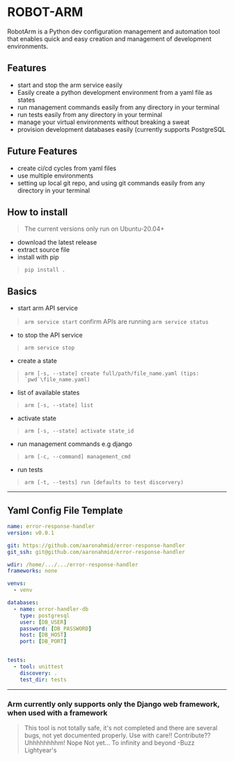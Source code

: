 # ROBOT-ARM

RobotArm is a Python dev configuration management and automation tool that enables quick and easy creation and management of development environments.

## Features

- start and stop the arm service easily
- Easily create a python development environment from a yaml file as states
- run management commands easily from any directory in your terminal
- run tests easily from any directory in your terminal
- manage your virtual environments without breaking a sweat
- provision development databases easily (currently supports PostgreSQL

## Future Features

- create ci/cd cycles from yaml files
- use multiple environments
- setting up local git repo, and using git commands easily from any directory in your terminal

## How to install

> The current versions only run on Ubuntu-20.04+

- download the latest release
- extract source file
- install with pip

> ``pip install .``

## Basics

- start arm API service

> `` arm service start ``
> confirm APIs are running ``arm service status``

- to stop the API service

> `` arm service stop ``

- create a state

> ``arm [-s, --state] create full/path/file_name.yaml (tips: `pwd`\file_name.yaml)``

- list of available states

> ``arm [-s, --state] list``

- activate state

> ``arm [-s, --state] activate state_id``

- run management commands e.g django

>``arm [-c, --command] management_cmd``

- run tests

>``arm [-t, --tests] run [defaults to test discorvery)``

------------------------------------------------------------------------------------------------------------------------

## Yaml Config File Template

```yaml
name: error-response-handler
version: v0.0.1

git: https://github.com/aaronahmid/error-response-handler
git_ssh: git@github.com/aaronahmid/error-response-handler

wdir: /home/.../.../error-response-handler
frameworks: none

venvs:
  - venv

databases:
  - name: error-handler-db
    type: postgresql
    user: [DB_USER]
    password: [DB_PASSWORD]
    host: [DB_HOST]
    port: [DB_PORT]


tests:
  - tool: unittest
    discovery: .
    test_dir: tests

```

------------------------------------------------------------------------------------------------------------------------

### Arm currently only supports only the Django web framework, when used with a framework

> This tool is not totally safe, it's not completed and there are several bugs, not yet documented properly. Use with care!!
> Contribute?? Uhhhhhhhhm! Nope Not yet...
> To infinity and beyond
> -Buzz Lightyear's

